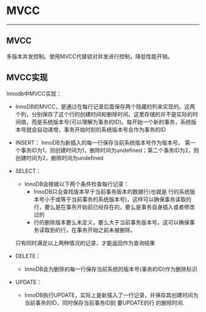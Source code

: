 # MVCC

---

## MVCC

多版本并发控制。使用MVCC代替锁对并发进行控制，降低性能开销。

## MVCC实现

Innodb中MVCC实现：

- InnoDB的MVCC，是通过在每行记录后面保存两个隐藏的列来实现的。这两个列，分别保存了这个行的创建时间和删除时间。这里存储的并不是实际的时间值，而是系统版本号(可以理解为事务的ID)。每开始一个新的事务，系统版本号就会自动递增，事务开始时刻的系统版本号会作为事务的ID

- INSERT： InnoDB为新插入的每一行保存当前系统版本号作为版本号。 第一个事务ID为1，则创建时间为1，删除时间为undefined；第二个事务ID为2，则创建时间为2，删除时间为undefined

- SELECT：

  - InnoDB会根据以下两个条件检查每行记录：
    - InnoDB只会查找版本早于当前事务版本的数据行(也就是  行的系统版本号小于或等于当前事务的系统版本号)，这样可以确保事务读取的行，要么是在事务开始前已经存在的，要么是事务自身插入或者修改过的
    - 行的删除版本要么未定义，要么大于当前事务版本号。这可以确保事务读取到的行，在事务开始之前未被删除。

  只有同时满足以上两种情况的记录，才能返回作为查询结果

- DELETE：

  -  InnoDB会为删除的每一行保存当前系统的版本号(事务的ID)作为删除标识

- UPDATE：

  -  InnoDB执行UPDATE，实际上是新插入了一行记录，并保存其创建时间为当前事务的ID，同时保存当前事务ID到      要UPDATE的行  的删除时间.

